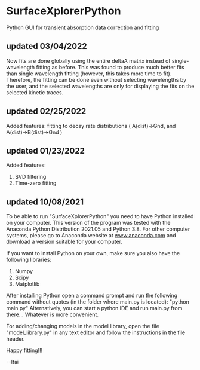 # SurfaceXplorerPython
Python GUI for transient absorption data correction and fitting

## updated 03/04/2022

Now fits are done globally using the entire deltaA matrix instead of single-wavelength fitting as before.
This was found to produce much better fits than single wavelength fitting (however, this takes more time to fit).
Therefore, the fitting can be done even without selecting wavelengths by the user, and the selected wavelengths are
only for displaying the fits on the selected kinetic traces.

## updated 02/25/2022

Added features:
fitting to decay rate distributions ( A(dist)->Gnd, and A(dist)->B(dist)->Gnd )

## updated 01/23/2022

Added features:
1. SVD filtering
2. Time-zero fitting

## updated 10/08/2021

To be able to run "SurfaceXplorerPython" you need to have Python installed on your computer.
This version of the program was tested with the Anaconda Python Distribution 2021.05 and Python 3.8.
For other computer systems, please go to Anaconda website at
www.anaconda.com and download a version suitable for your computer.

If you want to install Python on your own, make sure you also have the following libraries:
1. Numpy
2. Scipy
3. Matplotlib

After installing Python open a command prompt and run the following command without quotes (in the folder where main.py is located):
"python main.py"
Alternatively, you can start a python IDE and run main.py from there... Whatever is more convenient.

For adding/changing models in the model library, open the file "model_library.py" in any text
editor and follow the instructions in the file header.

Happy fitting!!!

--Itai
